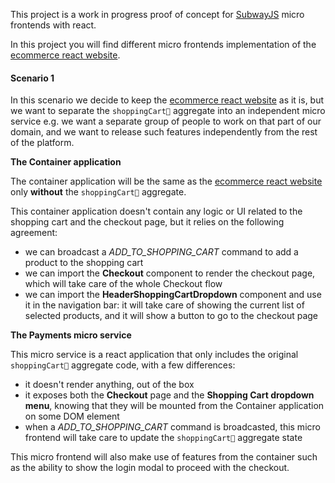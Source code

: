 This project is a work in progress proof of concept for [SubwayJS](https://github.com/subway-js/subway) micro frontends with react.

In this project you will find different micro frontends implementation of the [ecommerce react website](https://github.com/subway-js/subway-react-ecommerce).


#### Scenario 1

In this scenario we decide to keep the [ecommerce react website](https://github.com/subway-js/subway-react-ecommerce) as it is, but we want to separate the `shoppingCart` aggregate into an independent micro service e.g. we want a separate group of people to work on that part of our domain, and we want to release such features independently from the rest of the platform.

**The Container application**

The container application will be the same as the [ecommerce react website](https://github.com/subway-js/subway-react-ecommerce) only **without** the `shoppingCart` aggregate.

This container application doesn't contain any logic or UI related to the shopping cart and the checkout page, but it relies on the following agreement:

- we can broadcast a *ADD_TO_SHOPPING_CART* command to add a product to the shopping cart
- we can import the **Checkout** component to render the checkout page, which will take care of the whole Checkout flow
- we can import the **HeaderShoppingCartDropdown** component and use it in the navigation bar: it will take care of showing the current list of selected products, and it will show a button to go to the checkout page

**The Payments micro service**

This micro service is a react application that only includes the original `shoppingCart` aggregate code, with a few differences:

- it doesn't render anything, out of the box
- it exposes both the **Checkout** page and the **Shopping Cart dropdown menu**, knowing that they will be mounted from the Container application on some DOM element
- when a *ADD_TO_SHOPPING_CART* command is broadcasted, this micro frontend will take care to update the `shoppingCart` aggregate state

This micro frontend will also make use of features from the container such as the ability to show the login modal to proceed with the checkout.
